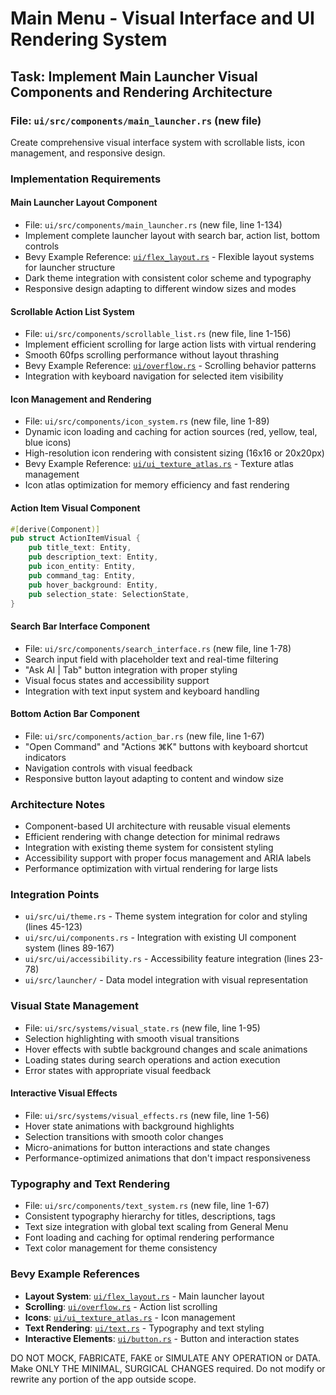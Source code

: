 # Main Menu - Visual Interface and UI Rendering System

## Task: Implement Main Launcher Visual Components and Rendering Architecture

### File: `ui/src/components/main_launcher.rs` (new file)

Create comprehensive visual interface system with scrollable lists, icon management, and responsive design.

### Implementation Requirements

#### Main Launcher Layout Component
- File: `ui/src/components/main_launcher.rs` (new file, line 1-134)
- Implement complete launcher layout with search bar, action list, bottom controls
- Bevy Example Reference: [`ui/flex_layout.rs`](../../../docs/bevy/examples/ui/flex_layout.rs) - Flexible layout systems for launcher structure
- Dark theme integration with consistent color scheme and typography
- Responsive design adapting to different window sizes and modes

#### Scrollable Action List System
- File: `ui/src/components/scrollable_list.rs` (new file, line 1-156)
- Implement efficient scrolling for large action lists with virtual rendering
- Smooth 60fps scrolling performance without layout thrashing
- Bevy Example Reference: [`ui/overflow.rs`](../../../docs/bevy/examples/ui/overflow.rs) - Scrolling behavior patterns
- Integration with keyboard navigation for selected item visibility

#### Icon Management and Rendering
- File: `ui/src/components/icon_system.rs` (new file, line 1-89)
- Dynamic icon loading and caching for action sources (red, yellow, teal, blue icons)
- High-resolution icon rendering with consistent sizing (16x16 or 20x20px)
- Bevy Example Reference: [`ui/ui_texture_atlas.rs`](../../../docs/bevy/examples/ui/ui_texture_atlas.rs) - Texture atlas management
- Icon atlas optimization for memory efficiency and fast rendering

#### Action Item Visual Component
```rust
#[derive(Component)]
pub struct ActionItemVisual {
    pub title_text: Entity,
    pub description_text: Entity,
    pub icon_entity: Entity,
    pub command_tag: Entity,
    pub hover_background: Entity,
    pub selection_state: SelectionState,
}
```

#### Search Bar Interface Component
- File: `ui/src/components/search_interface.rs` (new file, line 1-78)
- Search input field with placeholder text and real-time filtering
- "Ask AI | Tab" button integration with proper styling
- Visual focus states and accessibility support
- Integration with text input system and keyboard handling

#### Bottom Action Bar Component
- File: `ui/src/components/action_bar.rs` (new file, line 1-67)
- "Open Command" and "Actions ⌘K" buttons with keyboard shortcut indicators
- Navigation controls with visual feedback
- Responsive button layout adapting to content and window size

### Architecture Notes
- Component-based UI architecture with reusable visual elements
- Efficient rendering with change detection for minimal redraws
- Integration with existing theme system for consistent styling
- Accessibility support with proper focus management and ARIA labels
- Performance optimization with virtual rendering for large lists

### Integration Points
- `ui/src/ui/theme.rs` - Theme system integration for color and styling (lines 45-123)
- `ui/src/ui/components.rs` - Integration with existing UI component system (lines 89-167)
- `ui/src/ui/accessibility.rs` - Accessibility feature integration (lines 23-78)
- `ui/src/launcher/` - Data model integration with visual representation

### Visual State Management
- File: `ui/src/systems/visual_state.rs` (new file, line 1-95)
- Selection highlighting with smooth visual transitions
- Hover effects with subtle background changes and scale animations
- Loading states during search operations and action execution
- Error states with appropriate visual feedback

#### Interactive Visual Effects
- File: `ui/src/systems/visual_effects.rs` (new file, line 1-56)
- Hover state animations with background highlights
- Selection transitions with smooth color changes
- Micro-animations for button interactions and state changes
- Performance-optimized animations that don't impact responsiveness

### Typography and Text Rendering
- File: `ui/src/components/text_system.rs` (new file, line 1-67)
- Consistent typography hierarchy for titles, descriptions, tags
- Text size integration with global text scaling from General Menu
- Font loading and caching for optimal rendering performance
- Text color management for theme consistency

### Bevy Example References
- **Layout System**: [`ui/flex_layout.rs`](../../../docs/bevy/examples/ui/flex_layout.rs) - Main launcher layout
- **Scrolling**: [`ui/overflow.rs`](../../../docs/bevy/examples/ui/overflow.rs) - Action list scrolling
- **Icons**: [`ui/ui_texture_atlas.rs`](../../../docs/bevy/examples/ui/ui_texture_atlas.rs) - Icon management
- **Text Rendering**: [`ui/text.rs`](../../../docs/bevy/examples/ui/text.rs) - Typography and text styling
- **Interactive Elements**: [`ui/button.rs`](../../../docs/bevy/examples/ui/button.rs) - Button and interaction states

DO NOT MOCK, FABRICATE, FAKE or SIMULATE ANY OPERATION or DATA. Make ONLY THE MINIMAL, SURGICAL CHANGES required. Do not modify or rewrite any portion of the app outside scope.